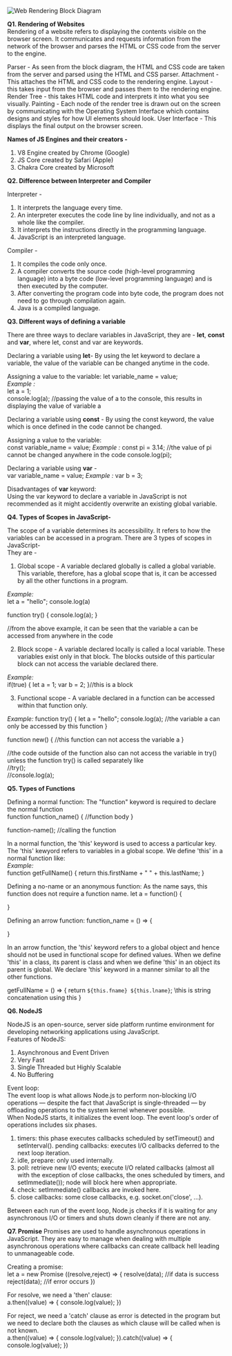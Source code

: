 ![Web Rendering Block Diagram](https://www.html5rocks.com/en/tutorials/internals/howbrowserswork/webkitflow.png)
 
**Q1. Rendering of Websites**  
Rendering of a website refers to displaying the contents visible on the browser screen. It communicates and requests information from the network of the browser and parses the HTML or CSS code from the server to the engine.  

Parser - As seen from the block diagram, the HTML and CSS code are taken from the server and parsed using the HTML and CSS parser. 
Attachment - This attaches the HTML and CSS code to the rendering engine.
Layout - this takes input from the browser and passes them to the rendering engine.
Render Tree - this takes HTML code and interprets it into what you see visually.
Painting - Each node of the render tree is drawn out on the screen by communicating with the Operating System Interface which contains designs and styles for how UI elements should look.
User Interface - This displays the final output on the browser screen.

  **Names of JS Engines and their creators -**
  1. V8 Engine created by Chrome (Google)
  2. JS Core created by Safari (Apple)
  3. Chakra Core created by Microsoft
  

  **Q2. Difference between Interpreter and Compiler**  
  
  Interpreter -   
1. It interprets the language every time.
2. An interpreter executes the code line by line individually, and not as a whole like the compiler.
3. It interprets the instructions directly in the programming language.
4. JavaScript is an interpreted language.

  Compiler - 
1. It compiles the code only once.
2. A compiler converts the source code (high-level programming language) into a byte code (low-level programming language) and is then executed by the computer.
3. After converting the program code into byte code, the program does not need to go through compilation again.
4. Java is a compiled language.

  **Q3. Different ways of defining a variable**
  
  There are three ways to declare variables in JavaScript, they are - **let**, **const** and **var**, where let, const and var are keywords.
  
  Declaring a variable using **let**- By using the let keyword to declare a variable, the value of the variable can be changed anytime in the code.
  
 Assigning a value to the variable:
 let variable_name = value;  
 *Example :*  
 let a = 1;  
 console.log(a); //passing the value of a to the console, this results in displaying the value of variable a
 
 
 Declaring a variable using **const** - By using the const keyword, the value which is once defined in the code cannot be changed.
 
 Assigning a value to the variable:  
 const variable_name = value;
 *Example :*
 const pi = 3.14; //the value of pi cannot be changed anywhere in the code
 console.log(pi);

 Declaring a variable using **var** -   
 var variable_name = value;
 *Example :*
 var b = 3;
 
 Disadvantages of **var** keyword:  
 Using the var keyword to declare a variable in JavaScript is not recommended as it might accidently overwrite an existing global variable.
 
 **Q4. Types of Scopes in JavaScript-**
 
 The scope of a variable determines its accessibility. It refers to how the variables can be accessed in a program. There are 3 types of scopes in JavaScript-  
 They are -  
 
 1. Global scope - A variable declared globally is called a global variable. This variable, therefore, has a global scope that is, it can be accessed by all the other functions in a program.
 
 *Example:*  
 let a = "hello";
 console.log(a)
 
 function try() {
    console.log(a);
 }
 
 //from the above example, it can be seen that the variable a can be accessed from anywhere in the code
 
 2. Block scope - A variable declared locally is called a local variable. These variables exist only in that block. The blocks outside of this particular block can not access the variable declared there.
 
 *Example:*  
 if(true) {
    let a = 1;
    var b = 2;
 }//this is a block
 
 
 3. Functional scope - A variable declared in a function can be accessed within that function only. 
 
 *Example:*
 function try() {
    let a = "hello";
    console.log(a);
    //the variable a can only be accessed by this function
 }
 
 function new() {
    //this function can not access the variable a
 }
 
 //the code outside of the function also can not access the variable in try() unless the function try() is called separately like  
 //try();  
 //console.log(a);
 
 **Q5. Types of Functions**

Defining a normal function: The "function" keyword is required to declare the normal function  
function function_name() {
  //function body
}

function-name(); //calling the function

In a normal function, the 'this' keyword is used to access a particular key. The 'this' kewyord refers to variables in a global scope. We define 'this' in a normal function like:  
*Example:*  
function getFullName() {
    return this.firstName + " " + this.lastName;
}

Defining a no-name or an anonymous function: As the name says, this function does not require a function name.
let a = function() {

}

Defining an arrow function:
function_name = () => {

}

In an arrow function, the 'this' keyword refers to a global object and hence should not be used in functional scope for defined values. When we define 'this' in a class, its parent is class and when we define 'this' in an object its parent is global. We declare 'this' keyword in a manner similar to all the other functions.

getFullName = () => {
    return `${this.fname} ${this.lname}`; \\this is string concatenation using this
}


**Q6. NodeJS**

NodeJS is an open-source, server side platform runtime environment for developing networking applications using JavaScript.  
Features of NodeJS:  
1. Asynchronous and Event Driven
2. Very Fast
3. Single Threaded but Highly Scalable
4. No Buffering

Event loop:  
The event loop is what allows Node.js to perform non-blocking I/O operations — despite the fact that JavaScript is single-threaded — by offloading operations to the system kernel whenever possible.  
When NodeJS starts, it initializes the event loop. The event loop's order of operations includes six phases.  
1. timers: this phase executes callbacks scheduled by setTimeout() and setInterval().
pending callbacks: executes I/O callbacks deferred to the next loop iteration.
2. idle, prepare: only used internally.
3. poll: retrieve new I/O events; execute I/O related callbacks (almost all with the exception of close callbacks, the ones scheduled by timers, and setImmediate()); node will block here when appropriate.
4. check: setImmediate() callbacks are invoked here.
5. close callbacks: some close callbacks, e.g. socket.on('close', ...).

Between each run of the event loop, Node.js checks if it is waiting for any asynchronous I/O or timers and shuts down cleanly if there are not any.

**Q7. Promise**
Promises are used to handle asynchronous operations in JavaScript. They are easy to manage when dealing with multiple asynchronous operations where callbacks can create callback hell leading to unmanageable code.

Creating a promise:  
let a = new Promise ((resolve,reject) => {
    resolve(data); //if data is success
    reject(data); //if error occurs
})

For resolve, we need a 'then' clause:  
a.then((value) => {
  console.log(value);
})

For reject, we need a 'catch' clause as error is detected in the program but we need to declare both the clauses as which clause will be called when is not known.  
a.then((value) => {
  console.log(value);
}).catch((value) => {
  console.log(value);
})

